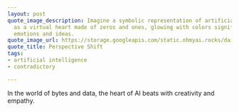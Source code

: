 ```yaml
---
layout: post
quote_image_description: Imagine a symbolic representation of artificial intelligence
  as a virtual heart made of zeros and ones, glowing with colors signifying diverse
  emotions and ideas.
quote_image_url: https://storage.googleapis.com/static.ohmyai.rocks/daily/2024-04-14.jpg
quote_title: Perspective Shift
tags:
- artificial intelligence
- contradictory

---
```


In the world of bytes and data, the heart of AI beats with creativity and empathy.
